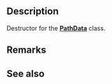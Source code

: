 ## Description

Destructor for the [**PathData**](https://learn.microsoft.com/windows/win32/api/gdiplustypes/nf-gdiplustypes-pathdata--pathdata) class.

## Remarks

## See also
